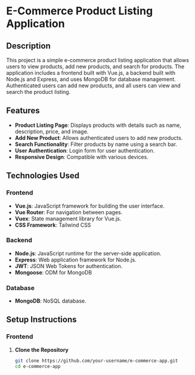# E-Commerce Product Listing Application

## Description

This project is a simple e-commerce product listing application that allows users to view products, add new products, and search for products. The application includes a frontend built with Vue.js, a backend built with Node.js and Express, and uses MongoDB for database management. Authenticated users can add new products, and all users can view and search the product listing.

## Features

- **Product Listing Page**: Displays products with details such as name, description, price, and image.
- **Add New Product**: Allows authenticated users to add new products.
- **Search Functionality**: Filter products by name using a search bar.
- **User Authentication**: Login form for user authentication.
- **Responsive Design**: Compatible with various devices.

## Technologies Used

### Frontend

- **Vue.js**: JavaScript framework for building the user interface.
- **Vue Router**: For navigation between pages.
- **Vuex**: State management library for Vue.js.
- **CSS Framework**: Tailwind CSS 
### Backend

- **Node.js**: JavaScript runtime for the server-side application.
- **Express**: Web application framework for Node.js.
- **JWT**: JSON Web Tokens for authentication.
- **Mongoose**: ODM for MongoDB 

### Database

- **MongoDB**: NoSQL database.

## Setup Instructions

### Frontend

1. **Clone the Repository**
   ```bash
   git clone https://github.com/your-username/e-commerce-app.git
   cd e-commerce-app
